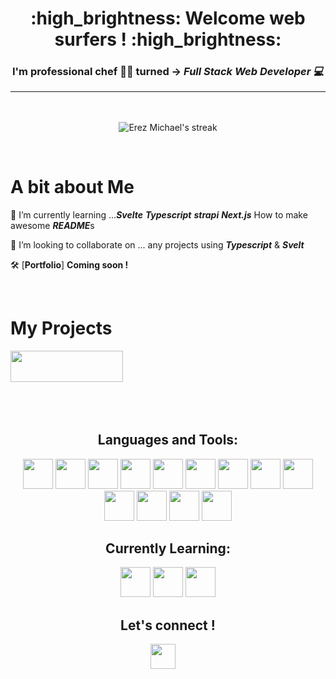 <h1 align="center">:high_brightness: Welcome web surfers ! :high_brightness:</h1>
<h3 align="center">

I'm professional chef :man_cook: turned -> ***Full Stack Web Developer :computer:*** 

---

</h3>

<br>
<p align="center">
    <a>
        <img title="🔥 Get streak stats for your profile at git.io/streak-stats" alt="Erez Michael's streak" src="https://github-readme-stats.vercel.app/api?username=erez-michael&show_icons=true&theme=tokyonight&hide_border=true"/>
    </a>
</p>
<br/>

<div>
<h1> A bit about Me </h1>
</div>


 🌱 I’m currently learning ...***Svelte*** ***Typescript*** ***strapi*** ***Next.js*** How to make awesome ***README***s
 >
 👯 I’m looking to collaborate on ... any projects using ***Typescript*** & ***Svelt***
 >
 :hammer_and_wrench: [**Portfolio**] **Coming soon !**

<br>

<div>
<h1> My Projects </h1>
</div>

<p align="left"> 
<a href="(https://github.com/Erez-Michael/River-Quiver)" target="_blank" rel="noreferrer"><img width="180px" height='50px'src="https://res.cloudinary.com/dhcrarc6f/image/upload/v1676650449/riverQuiver_aoob6l.png"/></a>

 <br>

 <br>


<br/>

<br>
<h2 align="center">Languages and Tools:</h2>

<p align="center"> 
<a href="https://www.w3.org/html/" target="_blank" rel="noreferrer"><img width="48px" height='48px' src="https://res.cloudinary.com/dcfqlsnzh/image/upload/v1673462820/readme-icons/ua7s9uwpkheauietvzbi.svg"/></a>
<a href="https://www.w3schools.com/css/" target="_blank" rel="noreferrer"><img width="48px" height='48px' src="https://res.cloudinary.com/dcfqlsnzh/image/upload/v1673462820/readme-icons/k1nlanmsi5rza2ecauie.svg"/></a> 
<a href="https://developer.mozilla.org/en-US/docs/Web/JavaScript" target="_blank" rel="noreferrer"><img width="48px" height='48px' src="https://res.cloudinary.com/dcfqlsnzh/image/upload/v1673462820/readme-icons/siodyp09azdsz6rlnsmt.svg"/></a>
<a href="https://nodejs.org" target="_blank" rel="noreferrer"><img width="48px" height='48px' src="https://res.cloudinary.com/dcfqlsnzh/image/upload/v1673462818/readme-icons/yvwzjpvrqnybeh6xev66.svg"/></a>
<a href="https://www.mongodb.com/" target="_blank" rel="noreferrer"><img width="48px" height='48px' src="https://res.cloudinary.com/dcfqlsnzh/image/upload/v1673462818/readme-icons/gvucbz7hljvdslzzq07d.svg"/></a>
<a href="https://redux.js.org" target="_blank" rel="noreferrer"><img width="48px" height='48px' src="https://res.cloudinary.com/dcfqlsnzh/image/upload/v1673462818/readme-icons/stcsq8vswykgq3qkilj6.svg"/></a>
<a href="https://www.figma.com/" target="_blank" rel="noreferrer"><img width="48px" height='48px' src="https://res.cloudinary.com/dcfqlsnzh/image/upload/v1673462818/readme-icons/yjhu2m7vamhek9oe5ayj.svg"/></a> 
<a href="https://git-scm.com/" target="_blank" rel="noreferrer"><img width="48px" height='48px' src="https://res.cloudinary.com/dcfqlsnzh/image/upload/v1673462820/readme-icons/x98l5ttjpocrx8k9vajg.svg"/></a>
<a href="https://www.npmjs.com" target="_blank" rel="noreferrer">
<img width="48px" height='48px' src="https://res.cloudinary.com/dcfqlsnzh/image/upload/v1673462819/readme-icons/rawnheh8udz5v4jinzuv.svg"/></a>
<a href="https://reactjs.org/" target="_blank" rel="noreferrer"><img width="48px" height='48px' src="https://res.cloudinary.com/dcfqlsnzh/image/upload/v1673462819/readme-icons/mgyv3zsxcgkaxh26h5m3.svg"/></a>
<a href="https://tailwindcss.com//" target="_blank" rel="noreferrer"><img width="48px" height='48px' src="https://res.cloudinary.com/dhcrarc6f/image/upload/v1676649167/tailwind-css-2_lhsu9t.svg"/></a>
<a href="https://www.autodesk.ca/en/products/autocad/overview?term=1-YEAR&tab=subscription" target="_blank" rel="noreferrer"><img width="48px" height='48px' src="https://res.cloudinary.com/dhcrarc6f/image/upload/v1676649348/icons8-autocad_t56zet.svg"/></a>
<a href="https://insomnia.rest/" target="_blank" rel="noreferrer"><img width="48px" height='48px' src="https://res.cloudinary.com/dhcrarc6f/image/upload/v1676649490/insomnia-svgrepo-com_zju7i2.svg"/></a>
</p>

<h2 align="center">Currently Learning:</h2>

<p align="center"> 
<a href="https://www.typescriptlang.org" target="_blank" rel="noreferrer"><img width="48px" height='48px' src="https://res.cloudinary.com/dcfqlsnzh/image/upload/v1673462820/readme-icons/taqm1ibv0fjdjknazzqs.svg"/></a>
<a href="https://svelte.dev/" target="_blank" rel="noreferrer"><img width="48px" height='48px' src="https://res.cloudinary.com/dhcrarc6f/image/upload/v1676648368/svelte-1_jchktm.svg"/></a>
<a href="https://firebase.google.com/docs" target="_blank" rel="noreferrer"><img width="48px" height='48px' src="https://res.cloudinary.com/dcfqlsnzh/image/upload/v1673462818/readme-icons/xjd0jfckrygesuyuerhf.svg"/></a>
</p>

<h2 align="center">Let's connect !</h2>

<p align="center">
<a href = "https://www.linkedin.com/in/erezmichael/"><img width="40px" height='40px' src="https://img.icons8.com/color/344/linkedin-2--v1.png"/></a> &nbsp; &nbsp; 
</p>
</div>
